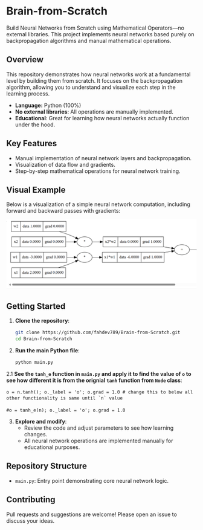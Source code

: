 # Brain-from-Scratch

Build Neural Networks from Scratch using Mathematical Operators—no external libraries. This project implements neural networks based purely on backpropagation algorithms and manual mathematical operations.

## Overview

This repository demonstrates how neural networks work at a fundamental level by building them from scratch. It focuses on the backpropagation algorithm, allowing you to understand and visualize each step in the learning process.

- **Language:** Python (100%)
- **No external libraries**: All operations are manually implemented.
- **Educational**: Great for learning how neural networks actually function under the hood.

## Key Features

- Manual implementation of neural network layers and backpropagation.
- Visualization of data flow and gradients.
- Step-by-step mathematical operations for neural network training.

## Visual Example

Below is a visualization of a simple neural network computation, including forward and backward passes with gradients:

![Neural Network Data Flow](building-up-nn-scratch.png)

## Getting Started

1. **Clone the repository**:
    ```bash
    git clone https://github.com/fahdev789/Brain-from-Scratch.git
    cd Brain-from-Scratch
    ```

2. **Run the main Python file**:
    ```bash
    python main.py
    ```


  2.1 **See the `tanh_e` function in `main.py` and apply it to find the value of `o` to see how different it is from the orignial `tanh` function from `Node` class**:

     
    o = n.tanh(); o._label = 'o'; o.grad = 1.0 # change this to below all other functionality is same until `n` value
    
    #o = tanh_e(n); o._label = 'o'; o.grad = 1.0
     
     
3. **Explore and modify**:
    - Review the code and adjust parameters to see how learning changes.
    - All neural network operations are implemented manually for educational purposes.

## Repository Structure

- `main.py`: Entry point demonstrating core neural network logic.

## Contributing

Pull requests and suggestions are welcome! Please open an issue to discuss your ideas.

